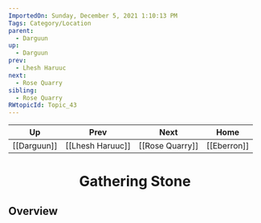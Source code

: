 ```yaml
---
ImportedOn: Sunday, December 5, 2021 1:10:13 PM
Tags: Category/Location
parent:
  - Darguun
up:
  - Darguun
prev:
  - Lhesh Haruuc
next:
  - Rose Quarry
sibling:
  - Rose Quarry
RWtopicId: Topic_43
---
```


| Up | Prev | Next | Home |
|----|------|------|------|
| [[Darguun]] | [[Lhesh Haruuc]] | [[Rose Quarry]] | [[Eberron]] |

# <center>Gathering Stone</center>

## Overview
